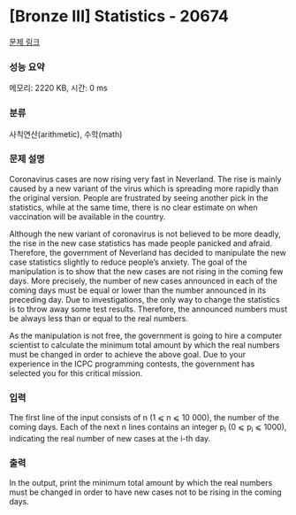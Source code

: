 # [Bronze III] Statistics - 20674 

[문제 링크](https://www.acmicpc.net/problem/20674) 

### 성능 요약

메모리: 2220 KB, 시간: 0 ms

### 분류

사칙연산(arithmetic), 수학(math)

### 문제 설명

<p>Coronavirus cases are now rising very fast in Neverland. The rise is mainly caused by a new variant of the virus which is spreading more rapidly than the original version. People are frustrated by seeing another pick in the statistics, while at the same time, there is no clear estimate on when vaccination will be available in the country.</p>

<p>Although the new variant of coronavirus is not believed to be more deadly, the rise in the new case statistics has made people panicked and afraid. Therefore, the government of Neverland has decided to manipulate the new case statistics slightly to reduce people’s anxiety. The goal of the manipulation is to show that the new cases are not rising in the coming few days. More precisely, the number of new cases announced in each of the coming days must be equal or lower than the number announced in its preceding day. Due to investigations, the only way to change the statistics is to throw away some test results. Therefore, the announced numbers must be always less than or equal to the real numbers.</p>

<p>As the manipulation is not free, the government is going to hire a computer scientist to calculate the minimum total amount by which the real numbers must be changed in order to achieve the above goal. Due to your experience in the ICPC programming contests, the government has selected you for this critical mission.</p>

### 입력 

 <p>The first line of the input consists of n (1 ⩽ n ⩽ 10 000), the number of the coming days. Each of the next n lines contains an integer p<sub>i</sub> (0 ⩽ p<sub>i</sub> ⩽ 1000), indicating the real number of new cases at the i-th day.</p>

### 출력 

 <p>In the output, print the minimum total amount by which the real numbers must be changed in order to have new cases not to be rising in the coming days.</p>

